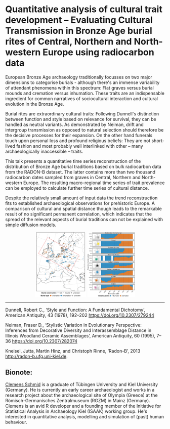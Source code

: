 # Quantitative analysis of cultural trait development – Evaluating Cultural Transmission in Bronze Age burial rites of Central, Northern and North-western Europe using radiocarbon data

European Bronze Age archaeology traditionally focusses on two major dimensions to categorise burials - although there's an immense variability of attendant phenomena within this spectrum: Flat graves versus burial mounds and cremation versus inhumation. These traits are an indispensable ingredient for common narratives of sociocultural interaction and cultural evolution in the Bronze Age. 

Burial rites are extraordinary cultural traits: Following Dunnell's distinction between function and style based on relevance for survival, they can be handled as neutral variants. As demonstrated by Neiman, drift and intergroup transmission as opposed to natural selection should therefore be the decisive processes for their expansion. On the other hand funerals touch upon personal loss and profound religious beliefs: They are not short-lived fashion and most probably well interlinked with other – many archaeologically inaccessible – traits. 

This talk presents a quantitative time series reconstruction of the distribution of Bronze Age burial traditions based on bulk radiocarbon data from the RADON-B dataset. The latter contains more than two thousand radiocarbon dates sampled from graves in Central, Northern and North-western Europe. The resulting macro-regional time series of trait prevalence can be employed to calculate further time series of cultural distance. 

Despite the relatively small amount of input data the trend reconstruction fits to established archaeological observations for prehistoric Europe. A comparison of cultural and spatial distance though leads to the remarkable result of no significant permanent correlation, which indicates that the spread of the relevant aspects of burial traditions can not be explained with simple diffusion models. 

<p float="left", align="center">
  <img src="/map_graves.jpeg" width="32%" />
  <img src="/relative_development_burial_type.jpeg" width="30%" /> 
</p>

***

Dunnell, Robert C., ‘Style and Function: A Fundamental Dichotomy’, American Antiquity, 43 (1978), 192–202 https://doi.org/10.2307/279244

Neiman, Fraser D., ‘Stylistic Variation in Evolutionary Perspective: Inferences from Decorative Diversity and Interassemblage Distance in Illinois Woodland Ceramic Assemblages’, American Antiquity, 60 (1995), 7–36 https://doi.org/10.2307/282074

Kneisel, Jutta, Martin Hinz, and Christoph Rinne, ‘Radon-B’, 2013 http://radon-b.ufg.uni-kiel.de.

## Bionote:
[Clemens Schmid](https://nevrome.de/) is a graduate of Tübingen University and Kiel University (Germany). He is currently an early career archaeologist and works in a research project about the archaeological site of Olympia (Greece) at the Römisch-Germanisches Zentralmuseum (RGZM) in Mainz (Germany). Clemens is an avid R developer and a founding member of the Initiative for Statistical Analysis in Archaeology Kiel (ISAAK) working group. He's interested in quantitative analysis, modelling and simulation of (past) human behaviour. 
